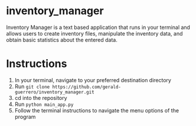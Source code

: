 # inventory_manager
Inventory Manager is a text based application that runs in your terminal and 
allows users to create inventory files, manipulate the inventory data, and obtain
basic statistics about the entered data.


# Instructions
1. In your terminal, navigate to your preferred destination directory
2. Run `git clone https://github.com/gerald-guerrero/inventory_manager.git`
3. cd into the repository
4. Run `python main_app.py`
5. Follow the terminal instructions to navigate the menu options of the program